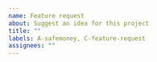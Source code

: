 ```yaml
---
name: Feature request
about: Suggest an idea for this project
title: ""
labels: A-safemoney, C-feature-request
assignees: ""
---
```

